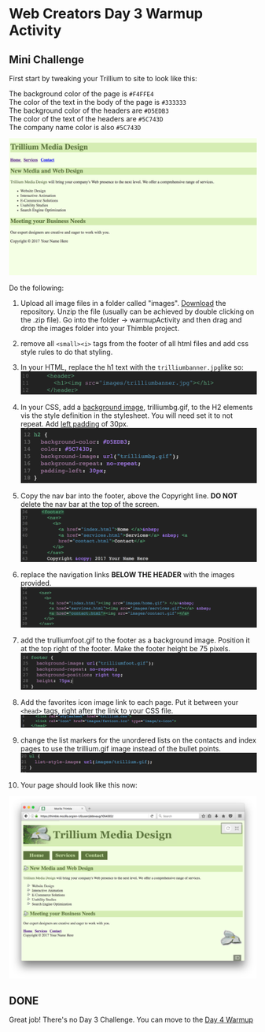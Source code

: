 # Web Creators Day 3 Warmup Activity

## Mini Challenge 

First start by tweaking your Trillium to site to look like this: 

The background color of the page is `#F4FFE4` <br>
The color of the text in the body of the page is `#333333`<br>
The background color of the headers are `#D5EDB3`<br>
The color of the text of the headers are `#5C743D`<br>
The company name color is also `#5C743D`<br>


![Trillium Colors](images/readmeImages/trilliumGreen.png)


Do the following:

1. Upload all image files in a folder called "images". [Download](https://github.com/jd12/web-creators-day3/archive/master.zip) the repository. Unzip the file (usually can be achieved by double clicking on the .zip file). Go into the folder -> warmupActivity and then drag and drop the images folder into your Thimble project.

2. remove all `<small><i>` tags from the footer of all html files and add css style rules to do that styling.

3. In your HTML, replace the h1 text with the `trilliumbanner.jpg`like so: 
![H1 Trillium Banner](images/readmeImages/h1TrilliumBanner.png)

4. In your CSS, add a [background image](https://www.w3schools.com/cssref/pr_background-image.asp), trilliumbg.gif, to the H2 elements vis the style definition in the stylesheet.
   You will need set it to not repeat. Add [left padding](https://www.w3schools.com/css/css_padding.asp) of 30px.
   ![Trillium H2](images/readmeImages/trilliumH2CSS.png)

5. Copy the nav bar into the footer, above the Copyright line. **DO NOT** delete the nav bar at the top of the screen.
![Nav Bar Updated](images/readmeImages/navbarUpdated.png)

6. replace the navigation links **BELOW THE HEADER** with the images provided.
![Nav Bar Images](images/readmeImages/navbarImages.png)

7. add the trulliumfoot.gif to the footer as a background image. Position it at the top right of the footer. Make the footer height be 75 pixels.
![Footer CSS](images/readmeImages/footerCSS.png)

8. Add the favorites icon image link to each page. Put it between your `<head>` tags, right after the link to your CSS file.
![Fav Icon](images/readmeImages/favIcon.png)

9. change the list markers for the unordered lists on the contacts and index pages to use the trillium.gif image instead of the bullet points.
![UL CSS](images/readmeImages/ulCSS.png)

10. Your page should look like this now:

![Trillium Final](images/readmeImages/trilliumFinal.png)

## DONE 

Great job! There's no Day 3 Challenge. You can move to the [Day 4 Warmup](https://github.com/jd12/web-creators-day4/tree/master/warmupActivity)
